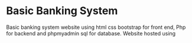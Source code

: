 # Basic Banking System
Basic banking system website using html css bootstrap for front end, Php for backend and phpmyadmin sql for database.
Website hosted using 